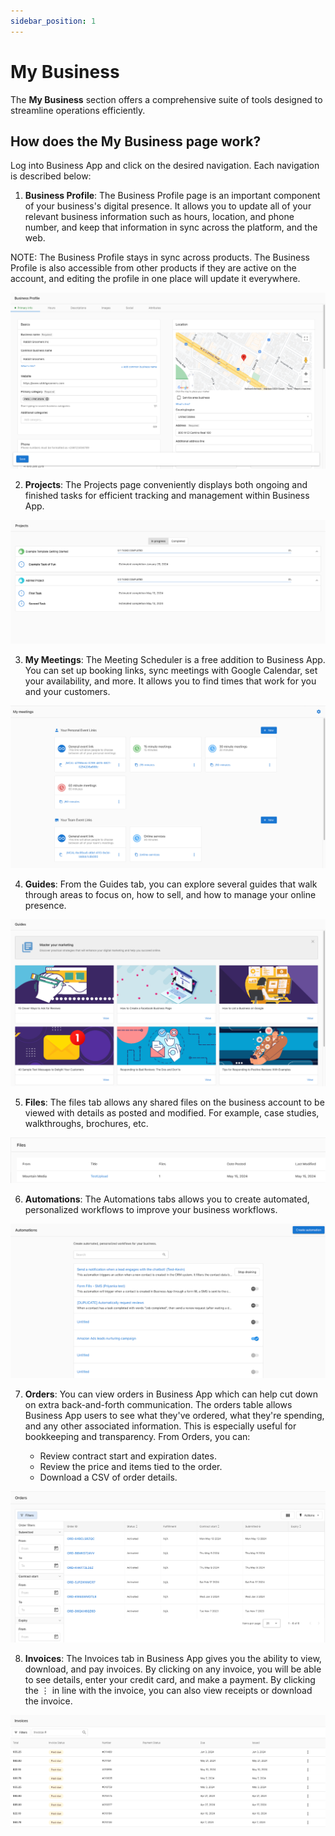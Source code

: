 ```yaml
---
sidebar_position: 1
---
```


# My Business

The **My Business** section offers a comprehensive suite of tools designed to streamline operations efficiently.

## How does the My Business page work?

Log into Business App and click on the desired navigation. Each navigation is described below:

1. **Business Profile**: The Business Profile page is an important component of your business's digital presence. It allows you to update all of your relevant business information such as hours, location, and phone number, and keep that information in sync across the platform, and the web.

NOTE: The Business Profile stays in sync across products. The Business Profile is also accessible from other products if they are active on the account, and editing the profile in one place will update it everywhere.

![](./img/business_profile.png)

2. **Projects**: The Projects page conveniently displays both ongoing and finished tasks for efficient tracking and management within Business App.

![](./img/projects.png)

3. **My Meetings**: The Meeting Scheduler is a free addition to Business App. You can set up booking links, sync meetings with Google Calendar, set your availability, and more. It allows you to find times that work for you and your customers.

![](./img/meetings.png)

4. **Guides**: From the Guides tab, you can explore several guides that walk through areas to focus on, how to sell, and how to manage your online presence.

![](./img/guides.png)

5. **Files**: The files tab allows any shared files on the business account to be viewed with details as posted and modified. For example, case studies, walkthroughs, brochures, etc.

![](./img/files.png)

6. **Automations**: The Automations tabs allows you to create automated, personalized workflows to improve your business workflows.

![](./img/automations.png)

7. **Orders**: You can view orders in Business App which can help cut down on extra back-and-forth communication. The orders table allows Business App users to see what they've ordered, what they're spending, and any other associated information. This is especially useful for bookkeeping and transparency. From Orders, you can:

   * Review contract start and expiration dates.
   * Review the price and items tied to the order.
   * Download a CSV of order details.

![](./img/orders.png)

8. **Invoices**: The Invoices tab in Business App gives you the ability to view, download, and pay invoices. By clicking on any invoice, you will be able to see details, enter your credit card, and make a payment. By clicking the ⋮ in line with the invoice, you can also view receipts or download the invoice. 

 ![](./img/invoices.png)
